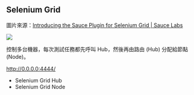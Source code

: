 ## Selenium Grid

圖片來源：[Introducing the Sauce Plugin for Selenium Grid | Sauce Labs](https://saucelabs.com/blog/introducing-the-sauce-plugin-for-selenium-grid)

![](https://az184419.vo.msecnd.net/sauce-labs/blog-images/se_grid_blog.jpg)

控制多台機器，每次測試任務都先呼叫 Hub，然後再由路由 (Hub) 分配給節點 (Node)。

<http://0.0.0.0:4444/>

* Selenium Grid Hub
* Selenium Grid Node

<!-- selenium-standalone start  -->